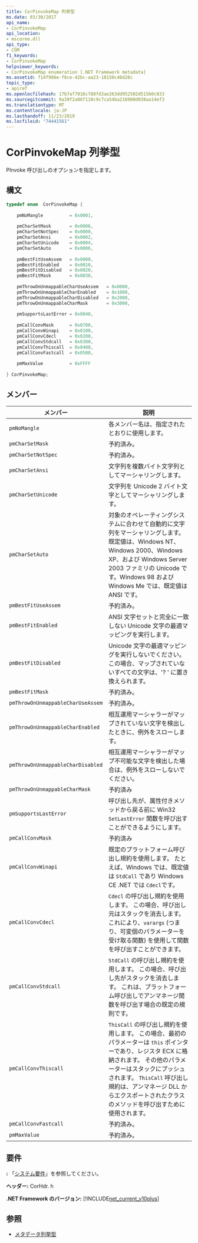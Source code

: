 ```yaml
---
title: CorPinvokeMap 列挙型
ms.date: 03/30/2017
api_name:
- CorPinvokeMap
api_location:
- mscoree.dll
api_type:
- COM
f1_keywords:
- CorPinvokeMap
helpviewer_keywords:
- CorPinvokeMap enumeration [.NET Framework metadata]
ms.assetid: f14f986e-f6ce-42bc-aa23-18150c46d28c
topic_type:
- apiref
ms.openlocfilehash: 17b7af7016cf88fd3ae263dd952502d515b0c833
ms.sourcegitcommit: 9a39f2a06f110c9c7ca54ba216900d038aa14ef3
ms.translationtype: MT
ms.contentlocale: ja-JP
ms.lasthandoff: 11/23/2019
ms.locfileid: "74441561"
---
```

# <a name="corpinvokemap-enumeration"></a>CorPinvokeMap 列挙型
PInvoke 呼び出しのオプションを指定します。  
  
## <a name="syntax"></a>構文  
  
```cpp  
typedef enum  CorPinvokeMap {  
  
    pmNoMangle          = 0x0001,  
  
    pmCharSetMask       = 0x0006,  
    pmCharSetNotSpec    = 0x0000,  
    pmCharSetAnsi       = 0x0002,  
    pmCharSetUnicode    = 0x0004,  
    pmCharSetAuto       = 0x0006,  
  
    pmBestFitUseAssem   = 0x0000,  
    pmBestFitEnabled    = 0x0010,  
    pmBestFitDisabled   = 0x0020,  
    pmBestFitMask       = 0x0030,  
  
    pmThrowOnUnmappableCharUseAssem   = 0x0000,  
    pmThrowOnUnmappableCharEnabled    = 0x1000,  
    pmThrowOnUnmappableCharDisabled   = 0x2000,  
    pmThrowOnUnmappableCharMask       = 0x3000,  
  
    pmSupportsLastError = 0x0040,   
  
    pmCallConvMask      = 0x0700,  
    pmCallConvWinapi    = 0x0100,  
    pmCallConvCdecl     = 0x0200,  
    pmCallConvStdcall   = 0x0300,  
    pmCallConvThiscall  = 0x0400,  
    pmCallConvFastcall  = 0x0500,  
  
    pmMaxValue          = 0xFFFF  
  
} CorPinvokeMap;  
```  
  
## <a name="members"></a>メンバー  
  
|メンバー|説明|  
|------------|-----------------|  
|`pmNoMangle`|各メンバー名は、指定されたとおりに使用します。|  
|`pmCharSetMask`|予約済み。|  
|`pmCharSetNotSpec`|予約済み。|  
|`pmCharSetAnsi`|文字列を複数バイト文字列としてマーシャリングします。|  
|`pmCharSetUnicode`|文字列を Unicode 2 バイト文字としてマーシャリングします。|  
|`pmCharSetAuto`|対象のオペレーティングシステムに合わせて自動的に文字列をマーシャリングします。 既定値は、Windows NT、Windows 2000、Windows XP、および Windows Server 2003 ファミリの Unicode です。Windows 98 および Windows Me では、既定値は ANSI です。|  
|`pmBestFitUseAssem`|予約済み。|  
|`pmBestFitEnabled`|ANSI 文字セットと完全に一致しない Unicode 文字の最適マッピングを実行します。|  
|`pmBestFitDisabled`|Unicode 文字の最適マッピングを実行しないでください。 この場合、マップされていないすべての文字は、'? ' に置き換えられます。|  
|`pmBestFitMask`|予約済み。|  
|`pmThrowOnUnmappableCharUseAssem`|予約済み。|  
|`pmThrowOnUnmappableCharEnabled`|相互運用マーシャラーがマップされていない文字を検出したときに、例外をスローします。|  
|`pmThrowOnUnmappableCharDisabled`|相互運用マーシャラーがマップ不可能な文字を検出した場合は、例外をスローしないでください。|  
|`pmThrowOnUnmappableCharMask`|予約済み|  
|`pmSupportsLastError`|呼び出し先が、属性付きメソッドから戻る前に Win32 `SetLastError` 関数を呼び出すことができるようにします。|  
|`pmCallConvMask`|予約済み|  
|`pmCallConvWinapi`|既定のプラットフォーム呼び出し規約を使用します。 たとえば、Windows では、既定値は `StdCall` であり Windows CE .NET では `Cdecl`です。|  
|`pmCallConvCdecl`|`Cdecl` の呼び出し規約を使用します。 この場合、呼び出し元はスタックを消去します。 これにより、`varargs` (つまり、可変個のパラメーターを受け取る関数) を使用して関数を呼び出すことができます。|  
|`pmCallConvStdcall`|`StdCall` の呼び出し規約を使用します。 この場合、呼び出し先がスタックを消去します。 これは、プラットフォーム呼び出しでアンマネージ関数を呼び出す場合の既定の規則です。|  
|`pmCallConvThiscall`|`ThisCall` の呼び出し規約を使用します。 この場合、最初のパラメーターは `this` ポインターであり、レジスタ ECX に格納されます。 その他のパラメーターはスタックにプッシュされます。 `ThisCall` 呼び出し規約は、アンマネージ DLL からエクスポートされたクラスのメソッドを呼び出すために使用されます。|  
|`pmCallConvFastcall`|予約済み。|  
|`pmMaxValue`|予約済み。|  
  
## <a name="requirements"></a>要件  
 **:** 「[システム要件](../../../../docs/framework/get-started/system-requirements.md)」を参照してください。  
  
 **ヘッダー:** CorHdr. h  
  
 **.NET Framework のバージョン:** [!INCLUDE[net_current_v10plus](../../../../includes/net-current-v10plus-md.md)]  
  
## <a name="see-also"></a>参照

- [メタデータ列挙型](../../../../docs/framework/unmanaged-api/metadata/metadata-enumerations.md)
